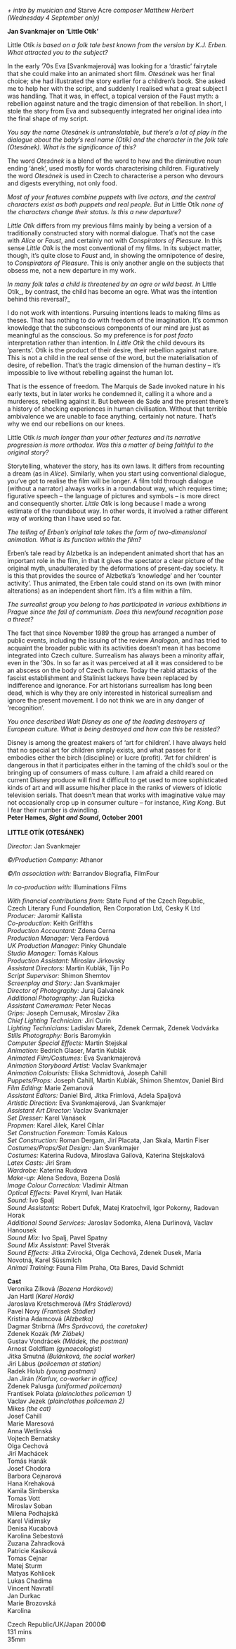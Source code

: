 


_+ intro by musician and_ Starve Acre _composer Matthew Herbert (Wednesday 4 September only)_

**Jan Svankmajer on ‘Little Otík’**

Little Otík _is based on a folk tale best known from the version by K.J. Erben. What attracted you to the subject?_

In the early ’70s Eva [Svankmajerová] was looking for a ‘drastic’ fairytale that she could make into an animated short film. _Otesánek_ was her final choice; she had illustrated the story earlier for a children’s book. She asked me to help her with the script, and suddenly I realised what a great subject I was handling. That it was, in effect, a topical version of the Faust myth: a rebellion against nature and the tragic dimension of that rebellion. In short, I stole the story from Eva and subsequently integrated her original idea into the final shape of my script.

_You say the name Otesánek is untranslatable, but there’s a lot of play in the dialogue about the baby’s real name (Otík) and the character in the folk tale (Otesánek). What is the significance of this?_

The word _Otesánek_ is a blend of the word to hew and the diminutive noun ending ‘ánek’, used mostly for words characterising children. Figuratively the word _Otesánek_ is used in Czech to characterise a person who devours and digests everything, not only food.

_Most of your features combine puppets with live actors, and the central characters exist as both puppets and real people. But in_ Little Otík _none of the characters change their status. Is this a new departure?_

_Little Otík_ differs from my previous films mainly by being a version of a traditionally constructed story with normal dialogue. That’s not the case with _Alice_ or _Faust_, and certainly not with _Conspirators of Pleasure_. In this sense _Little Otík_ is the most conventional of my films. In its subject matter, though, it’s quite close to _Faust_ and, in showing the omnipotence of desire, to _Conspirators of Pleasure_. This is only another angle on the subjects that obsess me, not a new departure in my work.

_In many folk tales a child is threatened by an ogre or wild beast. In_ Little Otík_, by contrast, the child has become an ogre. What was the intention behind this reversal?_

I do not work with intentions. Pursuing intentions leads to making films as theses. That has nothing to do with freedom of the imagination. It’s common knowledge that the subconscious components of our mind are just as meaningful as the conscious. So my preference is for _post facto_ interpretation rather than intention. In _Little Otík_ the child devours its ‘parents’. Otík is the product of their desire, their rebellion against nature. This is not a child in the real sense of the word, but the materialisation of desire, of rebellion. That’s the tragic dimension of the human destiny – it’s impossible to live without rebelling against the human lot.

That is the essence of freedom. The Marquis de Sade invoked nature in his early texts, but in later works he condemned it, calling it a whore and a murderess, rebelling against it. But between de Sade and the present there’s a history of shocking experiences in human civilisation. Without that terrible ambivalence we are unable to face anything, certainly not nature. That’s why we end our rebellions on our knees.

Little Otík _is much longer than your other features and its narrative progression is more orthodox. Was this a matter of being faithful to the original story?_

Storytelling, whatever the story, has its own laws. It differs from recounting a dream (as in _Alice_). Similarly, when you start using conventional dialogue, you’ve got to realise the film will be longer. A film told through dialogue (without a narrator) always works in a roundabout way, which requires time; figurative speech – the language of pictures and symbols – is more direct and consequently shorter. _Little Otík_ is long because I made a wrong estimate of the roundabout way. In other words, it involved a rather different way of working than I have used so far.

_The telling of Erben’s original tale takes the form of two-dimensional animation. What is its function within the film?_

Erben’s tale read by Alzbetka is an independent animated short that has an important role in the film, in that it gives the spectator a clear picture of the original myth, unadulterated by the deformations of present-day society. It is this that provides the source of Alzbetka’s ‘knowledge’ and her ‘counter activity’. Thus animated, the Erben tale could stand on its own (with minor alterations) as an independent short film. It’s a film within a film.

_The surrealist group you belong to has participated in various exhibitions in Prague since the fall of communism. Does this newfound recognition pose a threat?_

The fact that since November 1989 the group has arranged a number of public events, including the issuing of the review _Analogon_, and has tried to acquaint the broader public with its activities doesn’t mean it has become integrated into Czech culture. Surrealism has always been a minority affair, even in the ’30s. In so far as it was perceived at all it was considered to be an abscess on the body of Czech culture. Today the rabid attacks of the fascist establishment and Stalinist lackeys have been replaced by indifference and ignorance. For art historians surrealism has long been dead, which is why they are only interested in historical surrealism and ignore the present movement. I do not think we are in any danger of ‘recognition’.

_You once described Walt Disney as one of the leading destroyers of European culture. What is being destroyed and how can this be resisted?_

Disney is among the greatest makers of ‘art for children’. I have always held that no special art for children simply exists, and what passes for it embodies either the birch (discipline) or lucre (profit). ‘Art for children’ is dangerous in that it participates either in the taming of the child’s soul or the bringing up of consumers of mass culture. I am afraid a child reared on current Disney produce will find it difficult to get used to more sophisticated kinds of art and will assume his/her place in the ranks of viewers of idiotic television serials. That doesn’t mean that works with imaginative value may not occasionally crop up in consumer culture – for instance, _King Kong_. But I fear their number is dwindling.  
**Peter Hames, _Sight and Sound_, October 2001**  
<br>
**LITTLE OTÍK (OTESÁNEK)**

_Director:_ Jan Svankmajer

_©/Production Company:_ Athanor

_©/In association with:_ Barrandov Biografia, FilmFour

_In co-production with:_ Illuminations Films

_With financial contributions from:_ State Fund of the Czech Republic,  
Czech Literary Fund Foundation, Ren Corporation Ltd, Cesky K Ltd  
_Producer:_ Jaromír Kallista  
_Co-production:_ Keith Griffiths  
_Production Accountant:_ Zdena Cerna  
_Production Manager:_ Vera Ferdová  
_UK Production Manager:_ Pinky Ghundale  
_Studio Manager:_ Tomás Kalous  
_Production Assistant:_ Miroslav Jirkovsky  
_Assistant Directors:_ Martin Kublák, Tijn Po  
_Script Supervisor:_ Shimon Shemtov  
_Screenplay and Story:_ Jan Svankmajer  
_Director of Photography:_ Juraj Galvánek  
_Additional Photography:_ Jan Ruzicka  
_Assistant Cameraman:_ Peter Necas  
_Grips:_ Joseph Cernusak, Miroslav Zika  
_Chief Lighting Technician:_ Jirí Curin  
_Lighting Technicians:_ Ladislav Marek, Zdenek Cermak, Zdenek Vodvárka  
_Stills Photography:_ Boris Baromykin  
_Computer Special Effects:_ Martin Stejskal  
_Animation:_ Bedrich Glaser, Martin Kublák  
_Animated Film/Costumes:_ Eva Svankmajerová  
_Animation Storyboard Artist:_ Vaclav Svankmajer  
_Animation Colourists:_ Eliska Schmidtová, Joseph Cahill  
_Puppets/Props:_ Joseph Cahill, Martin Kublák, Shimon Shemtov, Daniel Bird  
_Film Editing:_ Marie Zemanová  
_Assistant Editors:_ Daniel Bird, Jitka Frimlová, Adela Spaljová  
_Artistic Direction:_ Eva Svankmajerová, Jan Svankmajer  
_Assistant Art Director:_ Vaclav Svankmajer  
_Set Dresser:_ Karel Vanásek  
_Propmen:_ Karel Jilek, Karel Cihlar  
_Set Construction Foreman:_ Tomás Kalous  
_Set Construction:_ Roman Dergam, Jirí Placata, Jan Skala, Martin Fiser  
_Costumes/Props/Set Design:_ Jan Svankmajer  
_Costumes:_ Katerina Rudova, Miroslava Gailová, Katerina Stejskalová  
_Latex Casts:_ Jirí Sram  
_Wardrobe:_ Katerina Rudova  
_Make-up:_ Alena Sedova, Bozena Doslá  
_Image Colour Correction:_ Vladimir Altman  
_Optical Effects:_ Pavel Kryml, Ivan Haták  
_Sound:_ Ivo Spalj  
_Sound Assistants:_ Robert Dufek, Matej Kratochvil, Igor Pokorny, Radovan Horak  
_Additional Sound Services:_ Jaroslav Sodomka, Alena Durlinová, Vaclav Hanousek  
_Sound Mix:_ Ivo Spalj, Pavel Spatny  
_Sound Mix Assistant:_ Pavel Stverák  
_Sound Effects:_ Jitka Zvirocká, Olga Cechová, Zdenek Dusek, Maria Novotná, Karel Süssmilch  
_Animal Training:_ Fauna Film Praha, Ota Bares, David Schmidt  

**Cast**  
Veronika Zilková _(Bozena Horáková)_  
Jan Hartl _(Karel Horák)_  
Jaroslava Kretschmerová _(Mrs Stádlerová)_  
Pavel Novy _(Frantisek Stádler)_  
Kristina Adamcová _(Alzbetka)_  
Dagmar Stríbrná _(Mrs Správcová, the caretaker)_  
Zdenek Kozák _(Mr Zlábek)_  
Gustav Vondrácek _(Mládek, the postman)_  
Arnost Goldflam _(gynaecologist)_  
Jitka Smutná _(Bulánková, the social worker)_  
Jirí Lábus _(policeman at station)_  
Radek Holub _(young postman)_  
Jan Jirán _(Karluv, co-worker in office)_  
Zdenek Palusga _(uniformed policeman)_  
Frantisek Polata _(plainclothes policeman 1)_  
Vaclav Jezek _(plainclothes policeman 2)_  
Mikes _(the cat)_  
Josef Cahill  
Marie Maresová  
Anna Wetlinská  
Vojtech Bernatsky  
Olga Cechová  
Jirí Machácek  
Tomás Hanák  
Josef Chodora  
Barbora Cejnarová  
Hana Krehaková  
Kamila Simberska  
Tomas Vott  
Miroslav Soban  
Milena Podhajská  
Karel Vidimsky  
Denisa Kucabová  
Karolina Sebestová  
Zuzana Zahradková  
Patricie Kasiková  
Tomas Cejnar  
Matej Sturm  
Matyas Kohlicek  
Lukas Chadima  
Vincent Navratil  
Jan Durkac  
Marie Brozovská  
Karolina  

Czech Republic/UK/Japan 2000©  
131 mins  
35mm  
<!--stackedit_data:
eyJoaXN0b3J5IjpbLTE3MDY3NjMyMzldfQ==
-->